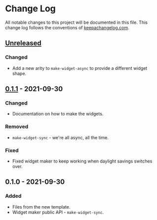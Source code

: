 # Change Log
All notable changes to this project will be documented in this file. This change log follows the conventions of [keepachangelog.com](http://keepachangelog.com/).

## [Unreleased]
### Changed
- Add a new arity to `make-widget-async` to provide a different widget shape.

## [0.1.1] - 2021-09-30
### Changed
- Documentation on how to make the widgets.

### Removed
- `make-widget-sync` - we're all async, all the time.

### Fixed
- Fixed widget maker to keep working when daylight savings switches over.

## 0.1.0 - 2021-09-30
### Added
- Files from the new template.
- Widget maker public API - `make-widget-sync`.

[Unreleased]: https://github.com/your-name/clojure-di/compare/0.1.1...HEAD
[0.1.1]: https://github.com/your-name/clojure-di/compare/0.1.0...0.1.1
